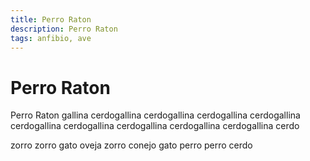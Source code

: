 ```yaml
---
title: Perro Raton
description: Perro Raton
tags: anfibio, ave
---
```


# Perro Raton

Perro Raton gallina cerdogallina cerdogallina cerdogallina cerdogallina cerdogallina cerdogallina cerdogallina cerdogallina cerdogallina cerdo

zorro zorro gato oveja zorro conejo gato perro perro cerdo